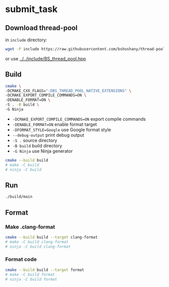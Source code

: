 # submit_task

## Download thread-pool

in `include` directory:

```bash
wget -P include https://raw.githubusercontent.com/bshoshany/thread-pool/master/include/BS_thread_pool.hpp
```

or use [../../include/BS_thread_pool.hpp](../../include/BS_thread_pool.hpp)

## Build

```bash
cmake \
-DCMAKE_CXX_FLAGS="-DBS_THREAD_POOL_NATIVE_EXTENSIONS" \
-DCMAKE_EXPORT_COMPILE_COMMANDS=ON \
-DENABLE_FORMAT=ON \
-S . -B build \
-G Ninja
```

- `-DCMAKE_EXPORT_COMPILE_COMMANDS=ON` export compile commands
- `-DENABLE_FORMAT=ON` enable format target
- `-DFORMAT_STYLE=Google` use Google format style
- `--debug-output` print debug output
- `-S .` source directory
- `-B build` build directory
- `-G Ninja` use Ninja generator

```bash
cmake --build build
# make -C build
# ninja -C build
```

## Run

```bash
./build/main
```

## Format

### Make .clang-format

```bash
cmake --build build --target clang-format
# make -C build clang-format
# ninja -C build clang-format
```

### Format code

```bash
cmake --build build --target format
# make -C build format
# ninja -C build format
```


